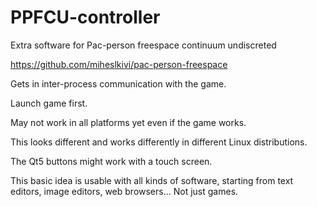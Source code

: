 # PPFCU-controller
Extra software for Pac-person freespace continuum undiscreted

https://github.com/miheslkivi/pac-person-freespace

Gets in inter-process communication with the game.

Launch game first.

May not work in all platforms yet even if the game works. 

This looks different and works differently in different Linux distributions.

The Qt5 buttons might work with a touch screen.

This basic idea is usable with all kinds of software, 
starting from text editors, image editors, web browsers... Not just games.

